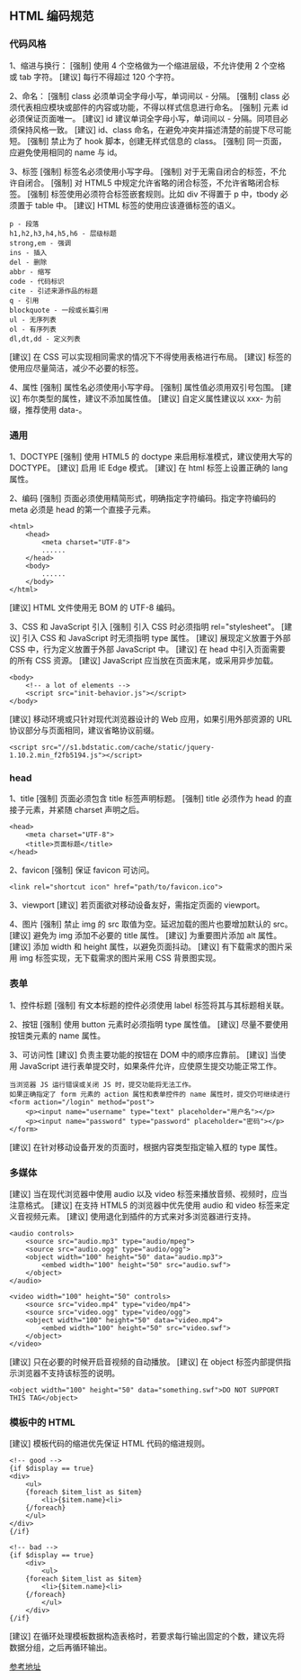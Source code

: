 ## HTML 编码规范

### 代码风格

1、缩进与换行：
[强制] 使用 4 个空格做为一个缩进层级，不允许使用 2 个空格 或 tab 字符。
[建议] 每行不得超过 120 个字符。

2、命名：
[强制] class 必须单词全字母小写，单词间以 - 分隔。
[强制] class 必须代表相应模块或部件的内容或功能，不得以样式信息进行命名。
[强制] 元素 id 必须保证页面唯一。
[建议] id 建议单词全字母小写，单词间以 - 分隔。同项目必须保持风格一致。
[建议] id、class 命名，在避免冲突并描述清楚的前提下尽可能短。
[强制] 禁止为了 hook 脚本，创建无样式信息的 class。
[强制] 同一页面，应避免使用相同的 name 与 id。

3、标签
[强制] 标签名必须使用小写字母。
[强制] 对于无需自闭合的标签，不允许自闭合。
[强制] 对 HTML5 中规定允许省略的闭合标签，不允许省略闭合标签。
[强制] 标签使用必须符合标签嵌套规则。比如 div 不得置于 p 中，tbody 必须置于 table 中。
[建议] HTML 标签的使用应该遵循标签的语义。
```
p - 段落
h1,h2,h3,h4,h5,h6 - 层级标题
strong,em - 强调
ins - 插入
del - 删除
abbr - 缩写
code - 代码标识
cite - 引述来源作品的标题
q - 引用
blockquote - 一段或长篇引用
ul - 无序列表
ol - 有序列表
dl,dt,dd - 定义列表
```
[建议] 在 CSS 可以实现相同需求的情况下不得使用表格进行布局。
[建议] 标签的使用应尽量简洁，减少不必要的标签。

4、属性
[强制] 属性名必须使用小写字母。
[强制] 属性值必须用双引号包围。
[建议] 布尔类型的属性，建议不添加属性值。
[建议] 自定义属性建议以 xxx- 为前缀，推荐使用 data-。

### 通用

1、DOCTYPE
[强制] 使用 HTML5 的 doctype 来启用标准模式，建议使用大写的 DOCTYPE。
[建议] 启用 IE Edge 模式。<meta http-equiv="X-UA-Compatible" content="IE=Edge">
[建议] 在 html 标签上设置正确的 lang 属性。<html lang="zh-CN">

2、编码
[强制] 页面必须使用精简形式，明确指定字符编码。指定字符编码的 meta 必须是 head 的第一个直接子元素。
```
<html>
    <head>
        <meta charset="UTF-8">
        ......
    </head>
    <body>
        ......
    </body>
</html>
```
[建议] HTML 文件使用无 BOM 的 UTF-8 编码。

3、CSS 和 JavaScript 引入
[强制] 引入 CSS 时必须指明 rel="stylesheet"。
[建议] 引入 CSS 和 JavaScript 时无须指明 type 属性。
[建议] 展现定义放置于外部 CSS 中，行为定义放置于外部 JavaScript 中。
[建议] 在 head 中引入页面需要的所有 CSS 资源。
[建议] JavaScript 应当放在页面末尾，或采用异步加载。
```
<body>
    <!-- a lot of elements -->
    <script src="init-behavior.js"></script>
</body>
```
[建议] 移动环境或只针对现代浏览器设计的 Web 应用，如果引用外部资源的 URL 协议部分与页面相同，建议省略协议前缀。
```
<script src="//s1.bdstatic.com/cache/static/jquery-1.10.2.min_f2fb5194.js"></script>
```

### head

1、title
[强制] 页面必须包含 title 标签声明标题。
[强制] title 必须作为 head 的直接子元素，并紧随 charset 声明之后。
```
<head>
    <meta charset="UTF-8">
    <title>页面标题</title>
</head>
```

2、favicon
[强制] 保证 favicon 可访问。
```
<link rel="shortcut icon" href="path/to/favicon.ico">
```

3、viewport
[建议] 若页面欲对移动设备友好，需指定页面的 viewport。

4、图片
[强制] 禁止 img 的 src 取值为空。延迟加载的图片也要增加默认的 src。
[建议] 避免为 img 添加不必要的 title 属性。
[建议] 为重要图片添加 alt 属性。
[建议] 添加 width 和 height 属性，以避免页面抖动。
[建议] 有下载需求的图片采用 img 标签实现，无下载需求的图片采用 CSS 背景图实现。

### 表单

1、控件标题
[强制] 有文本标题的控件必须使用 label 标签将其与其标题相关联。

2、按钮
[强制] 使用 button 元素时必须指明 type 属性值。
[建议] 尽量不要使用按钮类元素的 name 属性。

3、可访问性
[建议] 负责主要功能的按钮在 DOM 中的顺序应靠前。
[建议] 当使用 JavaScript 进行表单提交时，如果条件允许，应使原生提交功能正常工作。
```
当浏览器 JS 运行错误或关闭 JS 时，提交功能将无法工作。
如果正确指定了 form 元素的 action 属性和表单控件的 name 属性时，提交仍可继续进行
<form action="/login" method="post">
    <p><input name="username" type="text" placeholder="用户名"></p>
    <p><input name="password" type="password" placeholder="密码"></p>
</form>
```
[建议] 在针对移动设备开发的页面时，根据内容类型指定输入框的 type 属性。

### 多媒体

[建议] 当在现代浏览器中使用 audio 以及 video 标签来播放音频、视频时，应当注意格式。
[建议] 在支持 HTML5 的浏览器中优先使用 audio 和 video 标签来定义音视频元素。
[建议] 使用退化到插件的方式来对多浏览器进行支持。
```
<audio controls>
    <source src="audio.mp3" type="audio/mpeg">
    <source src="audio.ogg" type="audio/ogg">
    <object width="100" height="50" data="audio.mp3">
        <embed width="100" height="50" src="audio.swf">
    </object>
</audio>

<video width="100" height="50" controls>
    <source src="video.mp4" type="video/mp4">
    <source src="video.ogg" type="video/ogg">
    <object width="100" height="50" data="video.mp4">
        <embed width="100" height="50" src="video.swf">
    </object>
</video>
```

[建议] 只在必要的时候开启音视频的自动播放。
[建议] 在 object 标签内部提供指示浏览器不支持该标签的说明。
```
<object width="100" height="50" data="something.swf">DO NOT SUPPORT THIS TAG</object>
```

### 模板中的 HTML

[建议] 模板代码的缩进优先保证 HTML 代码的缩进规则。
```
<!-- good -->
{if $display == true}
<div>
    <ul>
    {foreach $item_list as $item}
        <li>{$item.name}<li>
    {/foreach}
    </ul>
</div>
{/if}

<!-- bad -->
{if $display == true}
    <div>
        <ul>
    {foreach $item_list as $item}
        <li>{$item.name}<li>
    {/foreach}
        </ul>
    </div>
{/if}
```
[建议] 在循环处理模板数据构造表格时，若要求每行输出固定的个数，建议先将数据分组，之后再循环输出。

[参考地址](https://github.com/ecomfe/spec/blob/master/html-style-guide.md#%E5%BC%BA%E5%88%B6-%E9%A1%B5%E9%9D%A2%E5%BF%85%E9%A1%BB%E5%8C%85%E5%90%AB-title-%E6%A0%87%E7%AD%BE%E5%A3%B0%E6%98%8E%E6%A0%87%E9%A2%98)
